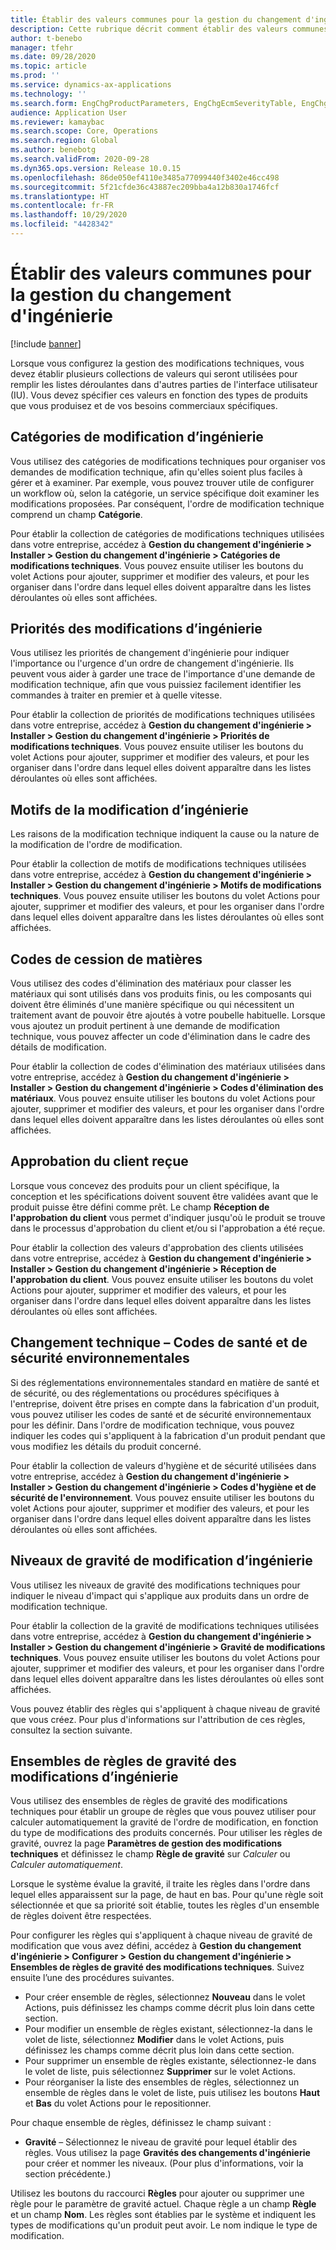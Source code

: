 ```yaml
---
title: Établir des valeurs communes pour la gestion du changement d'ingénierie
description: Cette rubrique décrit comment établir des valeurs communes utilisées pour les paramètres dans diverses parties de la gestion des modifications techniques.
author: t-benebo
manager: tfehr
ms.date: 09/28/2020
ms.topic: article
ms.prod: ''
ms.service: dynamics-ax-applications
ms.technology: ''
ms.search.form: EngChgProductParameters, EngChgEcmSeverityTable, EngChgEcmSeverityRuleSet, EngChgEcmSeverityLookup,EngChgEcmSeverityChart,EngChgEcmRequestSeverityChart,EngChgEcmPriorityTable, EngChgEcmPriorityLookup, EngChgEcmPriorityChart, EngChgEcmMaterialDisposition, EngChgEcmEH
audience: Application User
ms.reviewer: kamaybac
ms.search.scope: Core, Operations
ms.search.region: Global
ms.author: benebotg
ms.search.validFrom: 2020-09-28
ms.dyn365.ops.version: Release 10.0.15
ms.openlocfilehash: 86de050ef4110e3485a77099440f3402e46cc498
ms.sourcegitcommit: 5f21cfde36c43887ec209bba4a12b830a1746fcf
ms.translationtype: HT
ms.contentlocale: fr-FR
ms.lasthandoff: 10/29/2020
ms.locfileid: "4428342"
---
```

# <a name="establish-common-values-for-engineering-change-management"></a>Établir des valeurs communes pour la gestion du changement d'ingénierie

[!include [banner](../includes/banner.md)]

Lorsque vous configurez la gestion des modifications techniques, vous devez établir plusieurs collections de valeurs qui seront utilisées pour remplir les listes déroulantes dans d'autres parties de l'interface utilisateur (IU). Vous devez spécifier ces valeurs en fonction des types de produits que vous produisez et de vos besoins commerciaux spécifiques.

## <a name="engineering-change-categories"></a>Catégories de modification d’ingénierie

Vous utilisez des catégories de modifications techniques pour organiser vos demandes de modification technique, afin qu'elles soient plus faciles à gérer et à examiner. Par exemple, vous pouvez trouver utile de configurer un workflow où, selon la catégorie, un service spécifique doit examiner les modifications proposées. Par conséquent, l'ordre de modification technique comprend un champ **Catégorie**.

Pour établir la collection de catégories de modifications techniques utilisées dans votre entreprise, accédez à **Gestion du changement d'ingénierie \> Installer \> Gestion du changement d'ingénierie \> Catégories de modifications techniques**. Vous pouvez ensuite utiliser les boutons du volet Actions pour ajouter, supprimer et modifier des valeurs, et pour les organiser dans l'ordre dans lequel elles doivent apparaître dans les listes déroulantes où elles sont affichées.

## <a name="engineering-change-priorities"></a>Priorités des modifications d’ingénierie

Vous utilisez les priorités de changement d'ingénierie pour indiquer l'importance ou l'urgence d'un ordre de changement d'ingénierie. Ils peuvent vous aider à garder une trace de l'importance d'une demande de modification technique, afin que vous puissiez facilement identifier les commandes à traiter en premier et à quelle vitesse.

Pour établir la collection de priorités de modifications techniques utilisées dans votre entreprise, accédez à **Gestion du changement d'ingénierie \> Installer \> Gestion du changement d'ingénierie \> Priorités de modifications techniques**. Vous pouvez ensuite utiliser les boutons du volet Actions pour ajouter, supprimer et modifier des valeurs, et pour les organiser dans l'ordre dans lequel elles doivent apparaître dans les listes déroulantes où elles sont affichées.

## <a name="engineering-change-reasons"></a>Motifs de la modification d’ingénierie

Les raisons de la modification technique indiquent la cause ou la nature de la modification de l'ordre de modification.

Pour établir la collection de motifs de modifications techniques utilisées dans votre entreprise, accédez à **Gestion du changement d'ingénierie \> Installer \> Gestion du changement d'ingénierie \> Motifs de modifications techniques**. Vous pouvez ensuite utiliser les boutons du volet Actions pour ajouter, supprimer et modifier des valeurs, et pour les organiser dans l'ordre dans lequel elles doivent apparaître dans les listes déroulantes où elles sont affichées.

## <a name="material-disposal-codes"></a>Codes de cession de matières

Vous utilisez des codes d'élimination des matériaux pour classer les matériaux qui sont utilisés dans vos produits finis, ou les composants qui doivent être éliminés d'une manière spécifique ou qui nécessitent un traitement avant de pouvoir être ajoutés à votre poubelle habituelle. Lorsque vous ajoutez un produit pertinent à une demande de modification technique, vous pouvez affecter un code d'élimination dans le cadre des détails de modification.

Pour établir la collection de codes d'élimination des matériaux utilisées dans votre entreprise, accédez à **Gestion du changement d'ingénierie \> Installer \> Gestion du changement d'ingénierie \> Codes d'élimination des matériaux**. Vous pouvez ensuite utiliser les boutons du volet Actions pour ajouter, supprimer et modifier des valeurs, et pour les organiser dans l'ordre dans lequel elles doivent apparaître dans les listes déroulantes où elles sont affichées.

## <a name="received-customer-approval"></a>Approbation du client reçue

Lorsque vous concevez des produits pour un client spécifique, la conception et les spécifications doivent souvent être validées avant que le produit puisse être défini comme prêt. Le champ **Réception de l'approbation du client** vous permet d'indiquer jusqu'où le produit se trouve dans le processus d'approbation du client et/ou si l'approbation a été reçue.

Pour établir la collection des valeurs d'approbation des clients utilisées dans votre entreprise, accédez à **Gestion du changement d'ingénierie \> Installer \> Gestion du changement d'ingénierie \> Réception de l'approbation du client**. Vous pouvez ensuite utiliser les boutons du volet Actions pour ajouter, supprimer et modifier des valeurs, et pour les organiser dans l'ordre dans lequel elles doivent apparaître dans les listes déroulantes où elles sont affichées.

## <a name="engineering-change--environmental-health-and-safety-codes"></a>Changement technique – Codes de santé et de sécurité environnementales

Si des réglementations environnementales standard en matière de santé et de sécurité, ou des réglementations ou procédures spécifiques à l'entreprise, doivent être prises en compte dans la fabrication d'un produit, vous pouvez utiliser les codes de santé et de sécurité environnementaux pour les définir. Dans l'ordre de modification technique, vous pouvez indiquer les codes qui s'appliquent à la fabrication d'un produit pendant que vous modifiez les détails du produit concerné.

Pour établir la collection de valeurs d'hygiène et de sécurité utilisées dans votre entreprise, accédez à **Gestion du changement d'ingénierie \> Installer \> Gestion du changement d'ingénierie \> Codes d'hygiène et de sécurité de l'environnement**. Vous pouvez ensuite utiliser les boutons du volet Actions pour ajouter, supprimer et modifier des valeurs, et pour les organiser dans l'ordre dans lequel elles doivent apparaître dans les listes déroulantes où elles sont affichées.

## <a name="engineering-change-severities"></a>Niveaux de gravité de modification d’ingénierie

Vous utilisez les niveaux de gravité des modifications techniques pour indiquer le niveau d'impact qui s'applique aux produits dans un ordre de modification technique.

Pour établir la collection de la gravité de modifications techniques utilisées dans votre entreprise, accédez à **Gestion du changement d'ingénierie \> Installer \> Gestion du changement d'ingénierie \> Gravité de modifications techniques**. Vous pouvez ensuite utiliser les boutons du volet Actions pour ajouter, supprimer et modifier des valeurs, et pour les organiser dans l'ordre dans lequel elles doivent apparaître dans les listes déroulantes où elles sont affichées.

Vous pouvez établir des règles qui s'appliquent à chaque niveau de gravité que vous créez. Pour plus d'informations sur l'attribution de ces règles, consultez la section suivante.

## <a name="engineering-change-severity-rule-sets"></a>Ensembles de règles de gravité des modifications d’ingénierie

Vous utilisez des ensembles de règles de gravité des modifications techniques pour établir un groupe de règles que vous pouvez utiliser pour calculer automatiquement la gravité de l'ordre de modification, en fonction du type de modifications des produits concernés. Pour utiliser les règles de gravité, ouvrez la page **Paramètres de gestion des modifications techniques** et définissez le champ **Règle de gravité** sur *Calculer* ou *Calculer automatiquement*.

Lorsque le système évalue la gravité, il traite les règles dans l'ordre dans lequel elles apparaissent sur la page, de haut en bas. Pour qu'une règle soit sélectionnée et que sa priorité soit établie, toutes les règles d'un ensemble de règles doivent être respectées.

Pour configurer les règles qui s'appliquent à chaque niveau de gravité de modification que vous avez défini, accédez à **Gestion du changement d'ingénierie \> Configurer \> Gestion du changement d'ingénierie \> Ensembles de règles de gravité des modifications techniques**. Suivez ensuite l’une des procédures suivantes.

- Pour créer ensemble de règles, sélectionnez **Nouveau** dans le volet Actions, puis définissez les champs comme décrit plus loin dans cette section.
- Pour modifier un ensemble de règles existant, sélectionnez-la dans le volet de liste, sélectionnez **Modifier** dans le volet Actions, puis définissez les champs comme décrit plus loin dans cette section.
- Pour supprimer un ensemble de règles existante, sélectionnez-le dans le volet de liste, puis sélectionnez **Supprimer** sur le volet Actions.
- Pour réorganiser la liste des ensembles de règles, sélectionnez un ensemble de règles dans le volet de liste, puis utilisez les boutons **Haut** et **Bas** du volet Actions pour le repositionner.

Pour chaque ensemble de règles, définissez le champ suivant :

- **Gravité** – Sélectionnez le niveau de gravité pour lequel établir des règles. Vous utilisez la page **Gravités des changements d'ingénierie** pour créer et nommer les niveaux. (Pour plus d'informations, voir la section précédente.)

Utilisez les boutons du raccourci **Règles** pour ajouter ou supprimer une règle pour le paramètre de gravité actuel. Chaque règle a un champ **Règle** et un champ **Nom**. Les règles sont établies par le système et indiquent les types de modifications qu'un produit peut avoir. Le nom indique le type de modification.
